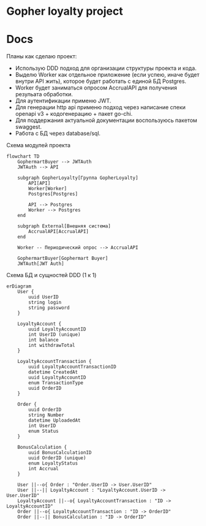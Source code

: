 # Gopher loyalty project

# Docs

Планы как сделаю проект:
- Использую DDD подход для организации структуры проекта и кода.
- Выделю Worker как отдельное приложение (если успею, иначе будет внутри API жить), которое будет работать с единой БД Postgres.
- Worker будет заниматься опросом AccrualAPI для получения резульата обработки.
- Для аутентификации применю JWT.
- Для генерации http api применю подход через написание спеки openapi v3 + кодогенерацию + пакет go-chi.
- Для поддержания актуальной документации воспользуюсь пакетом swaggest.
- Работа с БД через database/sql.

Схема модулей проекта

```mermaid
flowchart TD
    GophermartBuyer --> JWTAuth
    JWTAuth --> API

    subgraph GopherLoyalty[Группа GopherLoyalty]
        API[API]
        Worker[Worker]
        Postgres[Postgres]

        API --> Postgres
        Worker --> Postgres
    end

    subgraph External[Внешняя система]
        AccrualAPI[AccrualAPI]
    end

    Worker -- Периодический опрос --> AccrualAPI

    GophermartBuyer[Gophermart Buyer]
    JWTAuth[JWT Auth]
```

Схема БД и сущностей DDD (1 к 1)

```mermaid
erDiagram
    User {
        uuid UserID
        string login
        string password
    }

    LoyaltyAccount {
        uuid LoyaltyAccountID
        int UserID (unique)
        int balance
        int withdrawTotal
    }

    LoyaltyAccountTransaction {
        uuid LoyaltyAccountTransactionID
        datetime CreatedAt
        uuid LoyaltyAccountID
        enum TransactionType
        uuid OrderID
    }

    Order {
        uuid OrderID
        string Number
        datetime UploadedAt
        int UserID
        enum Status
    }

    BonusCalculation {
        uuid BonusCalculationID
        uuid OrderID (unique)
        enum LoyaltyStatus
        int Accrual
    }

    User ||--o{ Order : "Order.UserID -> User.UserID"
    User ||--|| LoyaltyAccount : "LoyaltyAccount.UserID -> User.UserID"
    LoyaltyAccount ||--o{ LoyaltyAccountTransaction : "ID -> LoyaltyAccountID"
    Order ||--o{ LoyaltyAccountTransaction : "ID -> OrderID"
    Order ||--|| BonusCalculation : "ID -> OrderID"
```